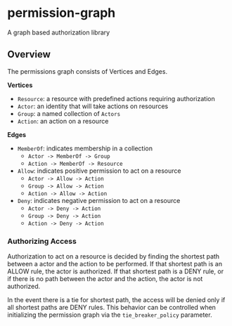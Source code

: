 # permission-graph

A graph based authorization library


## Overview

The permissions graph consists of Vertices and Edges.

**Vertices**

* `Resource`: a resource with predefined actions requiring authorization
* `Actor`: an identity that will take actions on resources
* `Group`: a named collection of `Actors`
* `Action`: an action on a resource


**Edges**

* `MemberOf`: indicates membership in a collection
    - `Actor -> MemberOf -> Group`
    - `Action -> MemberOf -> Resource`
* `Allow`: indicates positive permission to act on a resource
    - `Actor -> Allow -> Action`
    - `Group -> Allow -> Action`
    - `Action -> Allow -> Action`
* `Deny`: indicates negative permission to act on a resource
    - `Actor -> Deny -> Action`
    - `Group -> Deny -> Action`
    - `Action -> Deny -> Action`

### Authorizing Access

Authorization to act on a resource is decided by finding the shortest path between
a actor and the action to be performed. If that shortest path is an ALLOW rule, 
the actor is authorized. If that shortest path is a DENY rule, or if there is no
path between the actor and the action, the actor is not authorized.

In the event there is a tie for shortest path, the access will be denied only
if all shortest paths are DENY rules. This behavior can be controlled when
initializing the permission graph via the `tie_breaker_policy` parameter.
